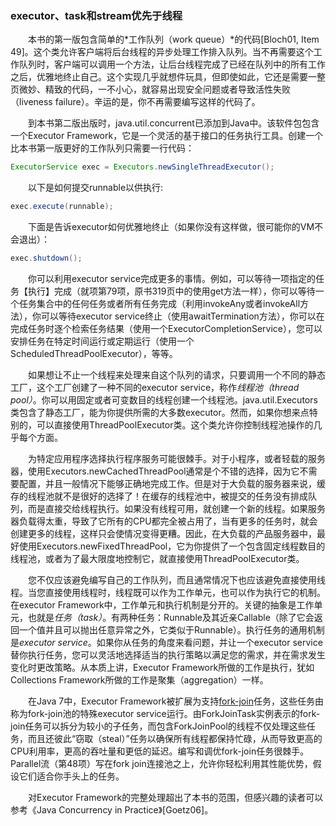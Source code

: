 ### executor、task和stream优先于线程

&emsp;&emsp;本书的第一版包含简单的*工作队列（work queue）*的代码\[Bloch01, Item 49\]。这个类允许客户端将后台线程的异步处理工作排入队列。当不再需要这个工作队列时，客户端可以调用一个方法，让后台线程完成了已经在队列中的所有工作之后，优雅地终止自己。这个实现几乎就想件玩具，但即使如此，它还是需要一整页微妙、精致的代码，一不小心，就容易出现安全问题或者导致活性失败（liveness failure）。辛运的是，你不再需要编写这样的代码了。

&emsp;&emsp;到本书第二版出版时，java.util.concurrent已添加到Java中。该软件包包含一个Executor Framework，它是一个灵活的基于接口的任务执行工具。创建一个比本书第一版更好的工作队列只需要一行代码：

```java
ExecutorService exec = Executors.newSingleThreadExecutor();
```

&emsp;&emsp;以下是如何提交runnable以供执行:

```java
exec.execute(runnable);
```

&emsp;&emsp;下面是告诉executor如何优雅地终止（如果你没有这样做，很可能你的VM不会退出）：

```java
exec.shutdown();
```

&emsp;&emsp;你可以利用executor service完成更多的事情。例如，可以等待一项指定的任务【执行】完成（就项第79项，原书319页中的使用get方法一样），你可以等待一个任务集合中的任何任务或者所有任务完成（利用invokeAny或者invokeAll方法），你可以等待executor service终止（使用awaitTermination方法），你可以在完成任务时逐个检索任务结果（使用一个ExecutorCompletionService），您可以安排任务在特定时间运行或定期运行（使用一个ScheduledThreadPoolExecutor），等等。

&emsp;&emsp;如果想让不止一个线程来处理来自这个队列的请求，只要调用一个不同的静态工厂，这个工厂创建了一种不同的executor service，称作*线程池（thread pool）*。你可以用固定或者可变数目的线程创建一个线程池。java.util.Executors类包含了静态工厂，能为你提供所需的大多数executor。然而，如果你想来点特别的，可以直接使用ThreadPoolExecutor类。这个类允许你控制线程池操作的几乎每个方面。

&emsp;&emsp;为特定应用程序选择执行程序服务可能很棘手。对于小程序，或者轻载的服务器，使用Executors.newCachedThreadPool通常是个不错的选择，因为它不需要配置，并且一般情况下能够正确地完成工作。但是对于大负载的服务器来说，缓存的线程池就不是很好的选择了！在缓存的线程池中，被提交的任务没有排成队列，而是直接交给线程执行。如果没有线程可用，就创建一个新的线程。如果服务器负载得太重，导致了它所有的CPU都完全被占用了，当有更多的任务时，就会创建更多的线程，这样只会使情况变得更糟。因此，在大负载的产品服务器中，最好使用Executors.newFixedThreadPool，它为你提供了一个包含固定线程数目的线程池，或者为了最大限度地控制它，就直接使用ThreadPoolExecutor类。

&emsp;&emsp;您不仅应该避免编写自己的工作队列，而且通常情况下也应该避免直接使用线程。当您直接使用线程时，线程既可以作为工作单元，也可以作为执行它的机制。在executor Framework中，工作单元和执行机制是分开的。关键的抽象是工作单元，也就是*任务（task）*。有两种任务：Runnable及其近亲Callable（除了它会返回一个值并且可以抛出任意异常之外，它类似于Runnable）。执行任务的通用机制是*executor service*。如果你从任务的角度来看问题，并让一个executor service替你执行任务，您可以灵活地选择适当的执行策略以满足您的需求，并在需求发生变化时更改策略。从本质上讲，Executor Framework所做的工作是执行，犹如Collections Framework所做的工作是聚集（aggregation）一样。

&emsp;&emsp;在Java 7中，Executor Framework被扩展为支持[fork-join](https://www.ibm.com/developerworks/cn/java/j-lo-forkjoin/index.html)任务，这些任务由称为fork-join池的特殊executor service运行。由ForkJoinTask实例表示的fork-join任务可以拆分为较小的子任务，而包含ForkJoinPool的线程不仅处理这些任务，而且还彼此“窃取（steal）”任务以确保所有线程都保持忙碌，从而导致更高的CPU利用率，更高的吞吐量和更低的延迟。编写和调优fork-join任务很棘手。Parallel流（第48项）写在fork join连接池之上，允许你轻松利用其性能优势，假设它们适合你手头上的任务。

&emsp;&emsp;对Executor Framework的完整处理超出了本书的范围，但感兴趣的读者可以参考《Java Concurrency in Practice》\[Goetz06\]。